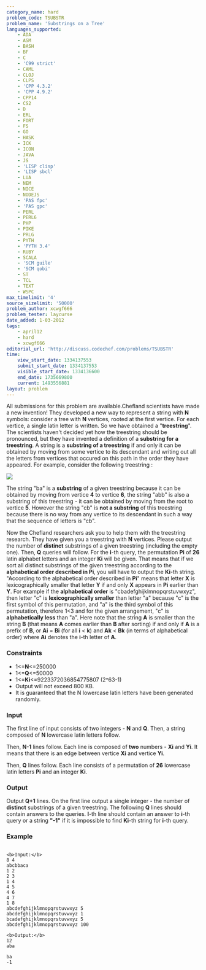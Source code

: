 ```yaml
---
category_name: hard
problem_code: TSUBSTR
problem_name: 'Substrings on a Tree'
languages_supported:
    - ADA
    - ASM
    - BASH
    - BF
    - C
    - 'C99 strict'
    - CAML
    - CLOJ
    - CLPS
    - 'CPP 4.3.2'
    - 'CPP 4.9.2'
    - CPP14
    - CS2
    - D
    - ERL
    - FORT
    - FS
    - GO
    - HASK
    - ICK
    - ICON
    - JAVA
    - JS
    - 'LISP clisp'
    - 'LISP sbcl'
    - LUA
    - NEM
    - NICE
    - NODEJS
    - 'PAS fpc'
    - 'PAS gpc'
    - PERL
    - PERL6
    - PHP
    - PIKE
    - PRLG
    - PYTH
    - 'PYTH 3.4'
    - RUBY
    - SCALA
    - 'SCM guile'
    - 'SCM qobi'
    - ST
    - TCL
    - TEXT
    - WSPC
max_timelimit: '4'
source_sizelimit: '50000'
problem_author: xcwgf666
problem_tester: laycurse
date_added: 1-03-2012
tags:
    - april12
    - hard
    - xcwgf666
editorial_url: 'http://discuss.codechef.com/problems/TSUBSTR'
time:
    view_start_date: 1334137553
    submit_start_date: 1334137553
    visible_start_date: 1334136600
    end_date: 1735669800
    current: 1493556881
layout: problem
---
```

All submissions for this problem are available.Chefland scientists have made a new invention! They developed a new way to represent a string with **N** symbols: consider a tree with **N** vertices, rooted at the first vertice. For each vertice, a single latin letter is written. So we have obtained a "**treestring**". The scientists haven't decided yet how the treestring should be pronounced, but they have invented a definition of a **substring for a treestring**. A string is a **substring of a treestring** if and only it can be obtained by moving from some vertice to its descendant and writing out all the letters from vertices that occured on this path in the order they have appeared. For example, consider the following treestring :



![](http://www.codechef.com/download/tsubstr.png)


The string "ba" is a **substring** of a given treestring because it can be obtained by moving from vertice **4** to vertice **6**, the string "abb" is also a substring of this treestring - it can be obtained by moving from the root to vertice **5**. However the string "cb" is **not a substring** of this treestring because there is no way from any vertice to its descendant in such a way that the sequence of letters is "cb".



Now the Chefland researchers ask you to help them with the treestring research.
They have given you a treestring with **N** vertices.
Please output the number of **distinct** substrings of a given treestring (including the empty one).
Then, **Q** queries will follow.
For the **i**-th query, the permutation **Pi** of **26** latin alphabet letters and an integer **Ki** will be given.
That means that if we sort all distinct substrings of the given treestring according to the **alphabetical order described in Pi**, you will have to output the **Ki**-th string.
"According to the alphabetical order described in **Pi**" means that letter **X** is lexicographically smaller that letter **Y** if and only **X** appears
in **Pi** earlier than **Y**. For example if the **alphabetical order** is "cbadefghijklmnopqrstuvwxyz", then letter "c" is **lexicographically smaller** than letter "a" because "c" is the first symbol of this permutation, and "a" is the third symbol of this permutation, therefore 1<3 and for the given arrangement, "c" is **alphabetically less** than "a".
Here note that the string **A** is smaller than the string **B** (that means **A** comes earlier than **B**
after sorting) if and only if
**A** is a prefix of **B**,
or **Ai** = **Bi** (for all **i** < **k**) and **Ak** < **Bk** (in terms of alphabetical order)
where **Ai** denotes the **i**-th letter of **A**.

### Constraints

- 1<=**N**<=250000
- 1<=**Q**<=50000
- 1<=**Ki**<=9223372036854775807 (2^63-1)
- Output will not exceed 800 KB.
- It is guaranteed that the N lowercase latin letters have been generated randomly.

### Input

The first line of input consists of two integers - **N** and **Q**.
Then, a string composed of **N** lowercase latin letters follow.

Then, **N-1** lines follow. Each line is composed of **two** numbers - **Xi** and **Yi**. It means that there is an edge between vertice **Xi** and vertice **Yi**.

Then, **Q** lines follow. Each line consists of a permutation of **26** lowercase latin letters **Pi** and an integer **Ki**.

### Output

Output **Q+1** lines. On the first line output a single integer - the number of **distinct** substrings of a given treestring. The following **Q** lines should contain answers to the queries. **I**-th line should contain an answer to **i**-th query or a string **"-1"** if it is impossible
to find **Ki**-th string for **i**-th query.

### Example

```

<b>Input:</b>
8 4
abcbbaca
1 2
2 3
1 4
4 5
4 6
4 7
1 8
abcdefghijklmnopqrstuvwxyz 5
abcdefghijklmnopqrstuvwxyz 1
bcadefghijklmnopqrstuvwxyz 5
abcdefghijklmnopqrstuvwxyz 100

<b>Output:</b>
12
aba

ba
-1

```